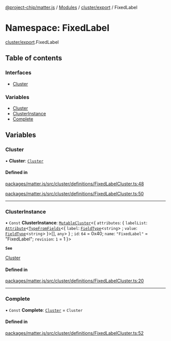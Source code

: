 [@project-chip/matter.js](../README.md) / [Modules](../modules.md) / [cluster/export](cluster_export.md) / FixedLabel

# Namespace: FixedLabel

[cluster/export](cluster_export.md).FixedLabel

## Table of contents

### Interfaces

- [Cluster](../interfaces/cluster_export.FixedLabel.Cluster.md)

### Variables

- [Cluster](cluster_export.FixedLabel.md#cluster)
- [ClusterInstance](cluster_export.FixedLabel.md#clusterinstance)
- [Complete](cluster_export.FixedLabel.md#complete)

## Variables

### Cluster

• **Cluster**: [`Cluster`](../interfaces/cluster_export.FixedLabel.Cluster.md)

#### Defined in

[packages/matter.js/src/cluster/definitions/FixedLabelCluster.ts:48](https://github.com/project-chip/matter.js/blob/904d0c9b952b91f28a21803759c5e5c66ee4d272/packages/matter.js/src/cluster/definitions/FixedLabelCluster.ts#L48)

[packages/matter.js/src/cluster/definitions/FixedLabelCluster.ts:50](https://github.com/project-chip/matter.js/blob/904d0c9b952b91f28a21803759c5e5c66ee4d272/packages/matter.js/src/cluster/definitions/FixedLabelCluster.ts#L50)

___

### ClusterInstance

• `Const` **ClusterInstance**: [`MutableCluster`](../interfaces/cluster_export.MutableCluster-1.md)\<\{ `attributes`: \{ `labelList`: [`Attribute`](../interfaces/cluster_export.Attribute.md)\<[`TypeFromFields`](tlv_export.md#typefromfields)\<\{ `label`: [`FieldType`](../interfaces/tlv_export.FieldType.md)\<`string`\> ; `value`: [`FieldType`](../interfaces/tlv_export.FieldType.md)\<`string`\>  }\>[], `any`\>  } ; `id`: ``64`` = 0x40; `name`: ``"FixedLabel"`` = "FixedLabel"; `revision`: ``1`` = 1 }\>

**`See`**

[Cluster](cluster_export.FixedLabel.md#cluster)

#### Defined in

[packages/matter.js/src/cluster/definitions/FixedLabelCluster.ts:20](https://github.com/project-chip/matter.js/blob/904d0c9b952b91f28a21803759c5e5c66ee4d272/packages/matter.js/src/cluster/definitions/FixedLabelCluster.ts#L20)

___

### Complete

• `Const` **Complete**: [`Cluster`](../interfaces/cluster_export.FixedLabel.Cluster.md) = `Cluster`

#### Defined in

[packages/matter.js/src/cluster/definitions/FixedLabelCluster.ts:52](https://github.com/project-chip/matter.js/blob/904d0c9b952b91f28a21803759c5e5c66ee4d272/packages/matter.js/src/cluster/definitions/FixedLabelCluster.ts#L52)
